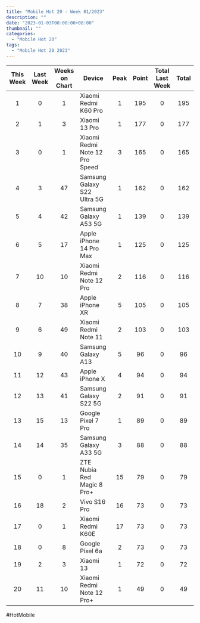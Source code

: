 ```yaml
---
title: "Mobile Hot 20 - Week 01/2023"
description: ""
date: "2023-01-03T00:00:00+08:00"
thumbnail: ""
categories:
  - "Mobile Hot 20"
tags:
  - "Mobile Hot 20 2023"
---
```

<!--more-->
|This Week|Last Week|Weeks on Chart|Device|Peak|Point|Total Last Week|Total|
|:---:|:---:|:---:|---|:---:|:---:|:---:|:---:|
|1|0|1|Xiaomi Redmi K60 Pro|1|195|0|195|
|2|1|3|Xiaomi 13 Pro|1|177|0|177|
|3|0|1|Xiaomi Redmi Note 12 Pro Speed|3|165|0|165|
|4|3|47|Samsung Galaxy S22 Ultra 5G|1|162|0|162|
|5|4|42|Samsung Galaxy A53 5G|1|139|0|139|
|6|5|17|Apple iPhone 14 Pro Max|1|125|0|125|
|7|10|10|Xiaomi Redmi Note 12 Pro|2|116|0|116|
|8|7|38|Apple iPhone XR|5|105|0|105|
|9|6|49|Xiaomi Redmi Note 11|2|103|0|103|
|10|9|40|Samsung Galaxy A13|5|96|0|96|
|11|12|43|Apple iPhone X|4|94|0|94|
|12|13|41|Samsung Galaxy S22 5G|2|91|0|91|
|13|15|13|Google Pixel 7 Pro|1|89|0|89|
|14|14|35|Samsung Galaxy A33 5G|3|88|0|88|
|15|0|1|ZTE Nubia Red Magic 8 Pro+|15|79|0|79|
|16|18|2|Vivo S16 Pro|16|73|0|73|
|17|0|1|Xiaomi Redmi K60E|17|73|0|73|
|18|0|8|Google Pixel 6a|2|73|0|73|
|19|2|3|Xiaomi 13|1|72|0|72|
|20|11|10|Xiaomi Redmi Note 12 Pro+|1|49|0|49|

#HotMobile